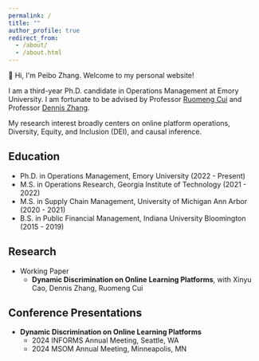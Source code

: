 ```yaml
---
permalink: /
title: ""
author_profile: true
redirect_from: 
  - /about/
  - /about.html
---
```


<!-- Google tag (gtag.js) -->
<script async src="https://www.googletagmanager.com/gtag/js?id=G-WK8B3JSX0Z"></script>
<script>
  window.dataLayer = window.dataLayer || [];
  function gtag(){dataLayer.push(arguments);}
  gtag('js', new Date());

  gtag('config', 'G-WK8B3JSX0Z');
</script>


👋 Hi, I'm Peibo Zhang. Welcome to my personal website!

I am a third-year Ph.D. candidate in Operations Management at Emory University. I am fortunate to be advised by Professor [Ruomeng Cui](http://ruomengcui.com/) and Professor [Dennis Zhang](http://www.denniszhang.org/).

My research interest broadly centers on online platform operations, Diversity, Equity, and Inclusion (DEI), and causal inference.

## Education
- Ph.D. in Operations Management, Emory University (2022 - Present)
- M.S. in Operations Research, Georgia Institute of Technology (2021 - 2022)
- M.S. in Supply Chain Management, University of Michigan Ann Arbor (2020 - 2021)
- B.S. in Public Financial Management, Indiana University Bloomington (2015 - 2019)

## Research
<ul>
  <li style="list-style-type: disc;">Working Paper
    <ul>
      <li style="list-style-type: circle;"><b>Dynamic Discrimination on Online Learning Platforms</b>, with Xinyu Cao, Dennis Zhang, Ruomeng Cui</li>
    </ul>
  </li>
</ul>

## Conference Presentations
<ul>
  <li style="list-style-type: disc;"><b>Dynamic Discrimination on Online Learning Platforms</b>
    <ul>
      <li style="list-style-type: circle;">2024 INFORMS Annual Meeting, Seattle, WA</li>
      <li style="list-style-type: circle;">2024 MSOM Annual Meeting, Minneapolis, MN</li>
    </ul>
  </li>
</ul>


